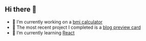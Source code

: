 ## Hi there 👋

- 🔭 I’m currently working on a [bmi calculator](https://github.com/evdotjs/frontendmentor/tree/gh-pages/bmi-calculator)
- 🎯 The most recent project I completed is a [blog preview card](https://github.com/evdotjs/frontendmentor/tree/gh-pages/blog-preview-card)
- 🌱 I’m currently learning [React](https://react.dev/)

  
<!--
**evdotjs/evdotjs** is a ✨ _special_ ✨ repository because its `README.md` (this file) appears on your GitHub profile.
Here are some ideas to get you started:
- 👯 I’m looking to collaborate on ...
- 🤔 I’m looking for help with ...
- 💬 Ask me about ...
- 📫 How to reach me: ...
- 😄 Pronouns: ...
- ⚡ Fun fact: ...
-->
